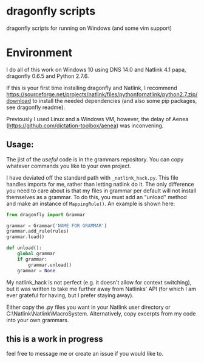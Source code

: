 # dragonfly scripts
dragonfly scripts for running on Windows (and some vim support)

# Environment
I do all of this work on Windows 10 using DNS 14.0 and Natlink 4.1 papa, dragonfly 0.6.5 and Python 2.7.6.    

If this is your first time installing dragonfly and Natlink, I recommend https://sourceforge.net/projects/natlink/files/pythonfornatlink/python2.7.zip/download
to install the needed dependencies (and also some pip packages, see dragonfly readme).  

Previously I used Linux and a Windows VM, however, the delay of Aenea (https://github.com/dictation-toolbox/aenea) was inconvening.

## Usage:
The jist of the _useful_ code is in the grammars repository.
You can copy whatever commands you like to your own project. 

I have deviated off the standard path with `_natlink_hack.py`. This file handles imports for me, rather than letting natlink do it. 
The only difference you need to care about is that my files in grammar per default will not install themselves as a grammar.
 To do this, you must add an "unload" method and make an instance of `MappingRule()`. An example is shown here:  
```python  
from dragonfly import Grammar

grammar = Grammar('NAME FOR GRAMMAR')
grammar.add_rule(rules)
grammar.load()

def unload():
    global grammar
    if grammar:
        grammar.unload()
    grammar = None
```

My natlink_hack is not perfect (e.g. it doesn't allow for context switching), but it was written to take me further away from Natlinks' API (for which I am ever grateful for having, but I prefer staying away).


Either copy the .py files you want in your Natlink user directory or C:\Natlink\Natlink\MacroSystem.
Alternatively, copy excerpts from my code into your own grammars.


## this is a work in progress	
feel free to message me or create an issue if you would like to.
